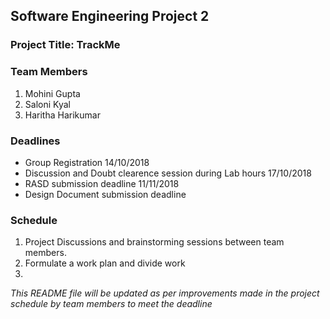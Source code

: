 ## Software Engineering Project 2

### Project Title: TrackMe 

### Team Members

1. Mohini Gupta
2. Saloni Kyal 
3. Haritha Harikumar

### Deadlines
* Group Registration 14/10/2018
* Discussion and Doubt clearence session during Lab hours 17/10/2018
* RASD submission deadline 11/11/2018
* Design Document submission deadline 

### Schedule 
1. Project Discussions and brainstorming sessions between team members.
2. Formulate a work plan and divide work 
3. 

*This README file will be updated as per improvements made in the project schedule by team members to meet the deadline*
